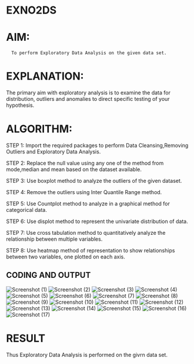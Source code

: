 # EXNO2DS
# AIM:
      To perform Exploratory Data Analysis on the given data set.
      
# EXPLANATION:
  The primary aim with exploratory analysis is to examine the data for distribution, outliers and anomalies to direct specific testing of your hypothesis.
  
# ALGORITHM:
STEP 1: Import the required packages to perform Data Cleansing,Removing Outliers and Exploratory Data Analysis.

STEP 2: Replace the null value using any one of the method from mode,median and mean based on the dataset available.

STEP 3: Use boxplot method to analyze the outliers of the given dataset.

STEP 4: Remove the outliers using Inter Quantile Range method.

STEP 5: Use Countplot method to analyze in a graphical method for categorical data.

STEP 6: Use displot method to represent the univariate distribution of data.

STEP 7: Use cross tabulation method to quantitatively analyze the relationship between multiple variables.

STEP 8: Use heatmap method of representation to show relationships between two variables, one plotted on each axis.

## CODING AND OUTPUT
![Screenshot (1)](https://github.com/user-attachments/assets/49a228ac-729c-435f-9930-81710934bb86)
![Screenshot (2)](https://github.com/user-attachments/assets/3486c301-aa56-4c66-813b-17809ae4e71c)
![Screenshot (3)](https://github.com/user-attachments/assets/f9a72a8a-70fd-476b-8bf7-f7dc9ec59d9c)
![Screenshot (4)](https://github.com/user-attachments/assets/0d47465c-1e15-4c89-bf69-1c25141a0af2)
![Screenshot (5)](https://github.com/user-attachments/assets/01266d7d-97df-4222-b616-0ccd6aeb3da5)
![Screenshot (6)](https://github.com/user-attachments/assets/0233cdd3-dbe2-4b50-adcc-323c7190ff44)
![Screenshot (7)](https://github.com/user-attachments/assets/51e4c271-7e83-48b3-9a1a-b47294f6766b)
![Screenshot (8)](https://github.com/user-attachments/assets/f35f897d-3090-46b4-a82a-5f70d4954134)
![Screenshot (9)](https://github.com/user-attachments/assets/727cfc4f-46e9-4038-aaac-f1fc9a1055f0)
![Screenshot (10)](https://github.com/user-attachments/assets/8bb9dfdc-3e03-4ac7-bbc8-5b883229ba64)
![Screenshot (11)](https://github.com/user-attachments/assets/5c1ea2f0-73cc-40fe-9376-f94f7a24b6f0)
![Screenshot (12)](https://github.com/user-attachments/assets/1489a056-9c3a-4ba1-a506-12347bd4ba17)
![Screenshot (13)](https://github.com/user-attachments/assets/3a985bb3-4a6e-4a82-8321-6ecf959ad278)
![Screenshot (14)](https://github.com/user-attachments/assets/a6df9358-0a4a-4773-986b-2d56c92657d6)
![Screenshot (15)](https://github.com/user-attachments/assets/121c2101-b11e-42d8-b7bd-9910e3e108e0)
![Screenshot (16)](https://github.com/user-attachments/assets/76356e5d-5a4b-4240-80ce-5361b91d6844)
![Screenshot (17)](https://github.com/user-attachments/assets/daed3dd2-24b1-4569-a8f6-c52e6e749b33)






# RESULT
 Thus Exploratory Data Analysis is performed on the givrn data set.
 
